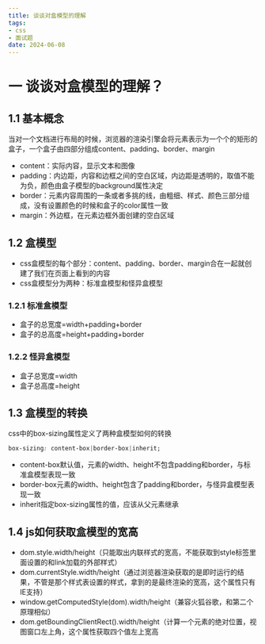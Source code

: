 ```yaml
---
title: 谈谈对盒模型的理解
tags:
- css
- 面试题
date: 2024-06-08
---
```


# 一 谈谈对盒模型的理解？

## 1.1 基本概念

当对一个文档进行布局的时候，浏览器的渲染引擎会将元素表示为一个个的矩形的盒子，一个盒子由四部分组成content、padding、border、margin

- content：实际内容，显示文本和图像
- padding：内边距，内容和边框之间的空白区域，内边距是透明的，取值不能为负，颜色由盒子模型的background属性决定
- border：元素内容周围的一条或者多挑的线，由粗细、样式、颜色三部分组成，没有设置颜色的时候和盒子的color属性一致
- margin：外边框，在元素边框外面创建的空白区域

## 1.2 盒模型

- css盒模型的每个部分：content、padding、border、margin合在一起就创建了我们在页面上看到的内容
- css盒模型分为两种：标准盒模型和怪异盒模型

### 1.2.1 标准盒模型

- 盒子的总宽度=width+padding+border
- 盒子的总高度=height+padding+border

### 1.2.2 怪异盒模型

- 盒子总宽度=width
- 盒子总高度=height

## 1.3 盒模型的转换

css中的box-sizing属性定义了两种盒模型如何的转换

```css
box-sizing: content-box|border-box|inherit;
```

- content-box默认值，元素的width、height不包含padding和border，与标准盒模型表现一致
- border-box元素的width、height包含了padding和border，与怪异盒模型表现一致
- inherit指定box-sizing属性的值，应该从父元素继承

## 1.4 js如何获取盒模型的宽高

- dom.style.width/height（只能取出内联样式的宽高，不能获取到style标签里面设置的和link加载的外部样式）
- dom.currentStyle.width/height（通过浏览器渲染获取的是即时运行的结果，不管是那个样式表设置的样式，拿到的是最终渲染的宽高，这个属性只有IE支持）
- window.getComputedStyle(dom).width/height（兼容火狐谷歌，和第二个原理相似）
- dom.getBoundingClientRect().width/height（计算一个元素的绝对位置，视图窗口左上角，这个属性获取四个值左上宽高

